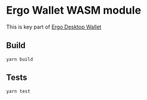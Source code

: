 # Ergo Wallet WASM module

This is key part of [Ergo Desktop Wallet](https://ergowallet.io)

## Build
```
yarn build

```

## Tests
```
yarn test

```